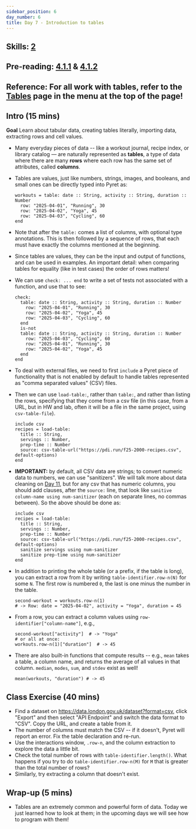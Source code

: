 ```yaml
---
sidebar_position: 6
day_number: 6
title: Day 7 - Introduction to tables
---
```


## Skills: [2](</skills/#(2)>)

## Pre-reading: [4.1.1](%7B%7BDCIC_DOMAIN%7D%7D/intro-tabular-data.html#%28part._.Creating_.Tabular_.Data%29) & [4.1.2](%7B%7BDCIC_DOMAIN%7D%7D/intro-tabular-data.html#%28part._.Extracting_.Rows_and_.Cell_.Values%29)

## Reference: For all work with tables, refer to the [Tables](/tables) page in the menu at the top of the page!

## Intro (15 mins)

**Goal** Learn about tabular data, creating tables literally, importing data, extracting rows and cell values.

- Many everyday pieces of data -- like a workout journal, recipe index, or
  library catalog — are naturally represented as **tables**, a type of data
  where there are many **rows** where each row has the same set of attributes,
  called **columns**.

- Tables are values, just like numbers, strings, images, and booleans, and small ones can be directly typed into Pyret as:

  ```pyret
  workouts = table: date :: String, activity :: String, duration :: Number
    row: "2025-04-01", "Running", 30
    row: "2025-04-02", "Yoga", 45
    row: "2025-04-03", "Cycling", 60
  end
  ```

- Note that after the `table:` comes a list of columns, with optional type
  annotations. This is then followed by a sequence of rows, that each must have
  exactly the columns mentioned at the beginning.

- Since tables are values, they can be the input and output of functions, and
  can be used in examples. An important detail: when comparing tables for
  equality (like in test cases) the order of rows matters!

- We can use `check: ... end` to write a set of tests not associated with a function, and use that to see:

  ```pyret
  check:
    table: date :: String, activity :: String, duration :: Number
      row: "2025-04-01", "Running", 30
      row: "2025-04-02", "Yoga", 45
      row: "2025-04-03", "Cycling", 60
    end
    is-not
    table: date :: String, activity :: String, duration :: Number
      row: "2025-04-03", "Cycling", 60
      row: "2025-04-01", "Running", 30
      row: "2025-04-02", "Yoga", 45
    end
  end
  ```

- To deal with external files, we need to first `include` a Pyret piece of
  functionality that is not enabled by default to handle tables represented as
  "comma separated values" (CSV) files.

- Then we can use `load-table:`, rather than `table:`, and rather than listing
  the rows, specifying that they come from a csv file (in this case, from a URL,
  but in HW and lab, often it will be a file in the same project, using
  `csv-table-file`).

  ```pyret
  include csv
  recipes = load-table:
    title :: String,
    servings :: Number,
    prep-time :: Number
    source: csv-table-url("https://pdi.run/f25-2000-recipes.csv", default-options)
  end
  ```

- **IMPORTANT:** by default, all CSV data are strings; to convert numeric data to numbers, we can use "sanitizers". We will talk more about data cleaning on [Day 11](/days/11), but for any csv that has numeric columns, you should add clauses, after the `source:` line, that look like `sanitive column-name using num-sanitizer` (each on separate lines, no commas between). So the above should be done as:

  ```pyret
  include csv
  recipes = load-table:
    title :: String,
    servings :: Number,
    prep-time :: Number
    source: csv-table-url("https://pdi.run/f25-2000-recipes.csv", default-options)
    sanitize servings using num-sanitizer
    sanitize prep-time using num-sanitizer
  end
  ```

- In addition to printing the whole table (or a prefix, if the table is long),
  you can extract a row from it by writing `table-identifier.row-n(N)` for some `N`.
  The first row is numbered `0`, the last is one minus the number in the table.

  ```pyret
  second-workout = workouts.row-n(1)
  # -> Row: date = "2025-04-02", activity = "Yoga", duration = 45
  ```

- From a row, you can extract a column values using `row-identifier["column-name"]`, e.g.,

  ```pyret
  second-workout["activity"]  # -> "Yoga"
  # or all at once:
  workouts.row-n(1)["duration"]  # -> 45
  ```

- There are also built-in functions that compute results -- e.g., `mean` takes a table, a column name, and
  returns the average of all values in that column. `median`, `modes`, `sum`, and `stdev` exist as well!

  ```pyret
  mean(workouts, "duration") # -> 45
  ```

## Class Exercise (40 mins)

- Find a dataset on https://data.london.gov.uk/dataset?format=csv, click "Export" and then select "API Endpoint" and switch the data format to "CSV". Copy the URL, and create a table from it.
- The number of columns must match the CSV -- if it doesn't, Pyret will report an error. Fix the table declaration and re-run.
- Use the interactions window, `.row-n`, and the column extraction to explore
  the data a little bit.
- Check the total number of rows with `table-identifier.length()`. What happens
  if you try to do `table-identifier.row-n(M)` for `M` that is greater than the
  total number of rows?
- Similarly, try extracting a column that doesn't exist.

## Wrap-up (5 mins)

- Tables are an extremely common and powerful form of data. Today we just
  learned how to look at them; in the upcoming days we will see how to program with them!
